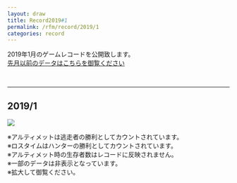 ```yaml
---
layout: draw
title: Record2019#1
permalink: /rfm/record/2019/1
categories: record
---
```





2019年1月のゲームレコードを公開致します。<br>
[先月以前のデータはこちらを御覧ください]({{site.baseurl}}/categories/#record) <br>


  
  
----------------------------------------  
## 2019/1
<img src="{{site.baseurl}}/public/images/record/201901.png"><br>


※アルティメットは逃走者の勝利としてカウントされています。<br>
※ロスタイムはハンターの勝利としてカウントされています。<br>
※アルティメット時の生存者数はレコードに反映されません。<br>
※一部のデータは非表示となっています。<br>
※拡大して御覧ください。<br>
